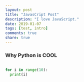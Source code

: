 ```yaml
---
layout: post
title: "JavasCript Post"
description: "I love JavaScript."
date: 2019-01-07
tags: [test, intro]
comments: true
share: true
---
```


### Why Python is COOL


```python

for i in range(10):
  print(i)


```
